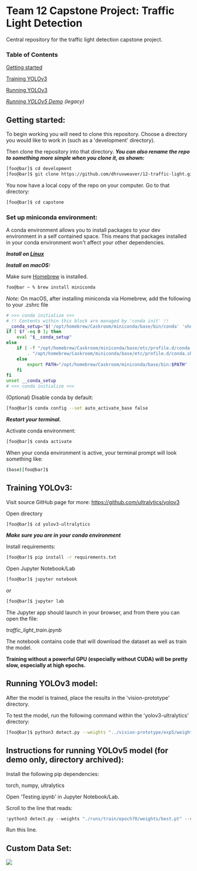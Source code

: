 # Team 12 Capstone Project: Traffic Light Detection
Central repository for the traffic light detection capstone project.

### Table of Contents

[Getting started](https://github.com/dhruvweaver/12-traffic-light#getting-started)
    
[Training YOLOv3](https://github.com/dhruvweaver/12-traffic-light#training-yolov3)

[Running YOLOv3](https://github.com/dhruvweaver/12-traffic-light#running-yolov3-model)

_[Running YOLOv5 Demo](https://github.com/dhruvweaver/12-traffic-light#instructions-for-running-yolov5-model-for-demo-only) (legacy)_

## Getting started:
To begin working you will need to clone this repository.
Choose a directory you would like to work in (such as a 'development' directory).

Then clone the repository into that directory.
***You can also rename the repo to something more simple when you clone it, as shown:***
```bash
[foo@bar]$ cd development
[foo@bar]$ git clone https://github.com/dhruvweaver/12-traffic-light.git capstone
```

You now have a local copy of the repo on your computer. Go to that directory:
```bash
[foo@bar]$ cd capstone
```

### Set up miniconda environment:
A conda environment allows you to install packages to your dev environment in a self contained space.
This means that packages installed in your conda environment won't affect your other dependencies.

***Install on [Linux](https://docs.conda.io/projects/conda/en/latest/user-guide/install/linux.html)***

***Install on macOS:***

Make sure [Homebrew](https://brew.sh/) is installed.
```zsh
foo@bar ~ % brew install miniconda
```
_Note:_
On macOS, after installing miniconda via Homebrew, add the following to your .zshrc file
```zsh
# >>> conda initialize >>>
# !! Contents within this block are managed by 'conda init' !!
__conda_setup="$('/opt/homebrew/Caskroom/miniconda/base/bin/conda' 'shell.zsh' 'hook' 2> /dev/null)"
if [ $? -eq 0 ]; then
    eval "$__conda_setup"
else
    if [ -f "/opt/homebrew/Caskroom/miniconda/base/etc/profile.d/conda.sh" ]; then
        . "/opt/homebrew/Caskroom/miniconda/base/etc/profile.d/conda.sh"
    else
        export PATH="/opt/homebrew/Caskroom/miniconda/base/bin:$PATH"
    fi
fi
unset __conda_setup
# <<< conda initialize <<<
```

(Optional) Disable conda by default:
```bash
[foo@bar]$ conda config --set auto_activate_base false
```

***Restart your terminal.***

Activate conda environment:
```bash
[foo@bar]$ conda activate
```

When your conda environment is active, your terminal prompt will look something like:
```bash
(base)[foo@bar]$
```

## Training YOLOv3:
Visit source GitHub page for more: https://github.com/ultralytics/yolov3

Open directory
```bash
[foo@bar]$ cd yolov3-ultralytics
```

***Make sure you are in your conda environment***

Install requirements:
```bash
[foo@bar]$ pip install -r requirements.txt
```

Open Jupyter Notebook/Lab
```bash
[foo@bar]$ jupyter notebook
```
_or_
```bash
[foo@bar]$ jupyter lab
```

The Jupyter app should launch in your browser, and from there you can open the file:

_traffic_light_train.ipynb_

The notebook contains code that will download the dataset as well as train the model.

**Training without a powerful GPU (especially without CUDA) will be pretty slow, especially at high epochs.**

## Running YOLOv3 model:
After the model is trained, place the results in the 'vision-prototype' directory.

To test the model, run the following command within the 'yolov3-ultralytics' directory:
```bash
[foo@bar]$ python3 detect.py --weights "../vision-prototype/exp5/weights/best.pt" --source 0
```

## Instructions for running YOLOv5 model (for demo only, directory archived):
Install the following pip dependencies:

torch, numpy, ultralytics

Open 'Testing.ipynb' in Jupyter Notebook/Lab.

Scroll to the line that reads:
```Python
!python3 detect.py --weights "./runs/train/epoch70/weights/best.pt" --source 0
```
Run this line.

## Custom Data Set:
<a href="https://universe.roboflow.com/traffic-light-detection-qsrxn/traffic-light-oq7uj">
    <img src="https://app.roboflow.com/images/download-dataset-badge.svg"></img>
</a>
